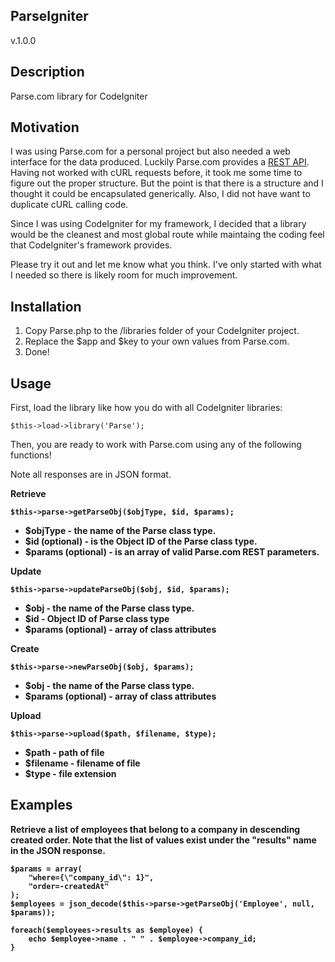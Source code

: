 ParseIgniter
---
v.1.0.0

Description
-------------
Parse.com library for CodeIgniter

Motivation
-------------
I was using Parse.com for a personal project but also needed a web interface
for the data produced.  Luckily Parse.com provides a <a href="https://www.parse.com/docs/rest">REST API</a>. 
  Having not worked with cURL requests before,
it took me some time to figure out the proper structure.  But the point is that
there is a structure and I thought it could be encapsulated generically.  Also,
I did not have want to duplicate cURL calling code.

Since I was using CodeIgniter for my framework, I decided that a library would
be the cleanest and most global route while maintaing the coding feel that 
CodeIgniter's framework provides.

Please try it out and let me know what you think.  I've only started with what
I needed so there is likely room for much improvement. 

Installation
-------------
1. Copy Parse.php to the /libraries folder of your CodeIgniter project.
2. Replace the $app and $key to your own values from Parse.com.
3. Done!

Usage
-------------

First, load the library like how you do with all CodeIgniter libraries:

    $this->load->library('Parse');

Then, you are ready to work with Parse.com using any of the following functions!

Note all responses are in JSON format.

<b>Retrieve<b>

    $this->parse->getParseObj($objType, $id, $params);

- $objType - the name of the Parse class type.
- $id (optional) - is the Object ID of the Parse class type.
- $params (optional) - is an array of valid Parse.com REST parameters.
    
<b>Update</b>

    $this->parse->updateParseObj($obj, $id, $params);

- $obj - the name of the Parse class type.
- $id - Object ID of Parse class type
- $params (optional) - array of class attributes

<b>Create</b>

	$this->parse->newParseObj($obj, $params);

- $obj - the name of the Parse class type.
- $params (optional) - array of class attributes    
    
<b>Upload</b>

    $this->parse->upload($path, $filename, $type);

- $path - path of file
- $filename - filename of file
- $type - file extension

Examples
-----

Retrieve a list of employees that belong to a company in descending created 
order.  Note that the list of values exist under the "results" name in the JSON response.

	$params = array(
		"where={\"company_id\": 1}",
		"order=-createdAt"
	);
	$employees = json_decode($this->parse->getParseObj('Employee', null, $params));

	foreach($employees->results as $employee) {
		echo $employee->name . " " . $employee->company_id;
	}


